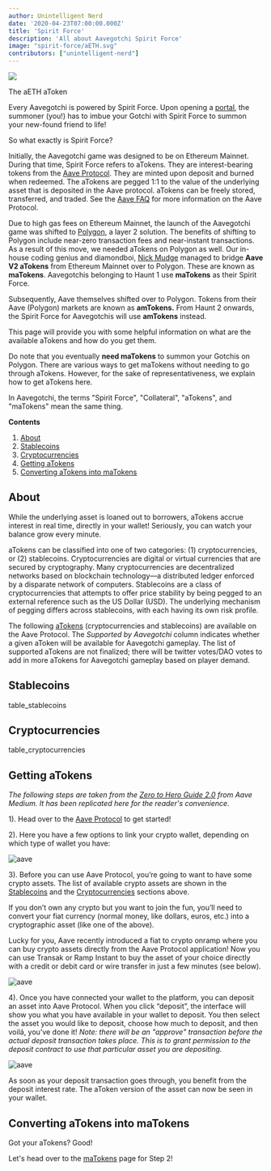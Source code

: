 ```yaml
---
author: Unintelligent Nerd
date: '2020-04-23T07:00:00.000Z'
title: 'Spirit Force'
description: 'All about Aavegotchi Spirit Force'
image: "spirit-force/aETH.svg"
contributors: ["unintelligent-nerd"]
---
```


<div class="headerImageContainer">
<img class="headerImage" src="/spirit-force/aETH.png">
<p class="headerImageText">The aETH aToken</p>
</div>

Every Aavegotchi is powered by Spirit Force. Upon opening a [portal](/portals), the summoner (you!) has to imbue your Gotchi with Spirit Force to summon your new-found friend to life!

So what exactly is Spirit Force? 

Initially, the Aavegotchi game was designed to be on Ethereum Mainnet. During that time, Spirit Force refers to aTokens. They are interest-bearing tokens from the [Aave Protocol](https://aave.com). They are minted upon deposit and burned when redeemed. The aTokens are pegged 1:1 to the value of the underlying asset that is deposited in the Aave protocol. aTokens can be freely stored, transferred, and traded. See the [Aave FAQ](https://docs.aave.com/faq/) for more information on the Aave Protocol.

Due to high gas fees on Ethereum Mainnet, the launch of the Aavegotchi game was shifted to [Polygon](/glossary#polygon), a layer 2 solution. The benefits of shifting to Polygon include near-zero transaction fees and near-instant transactions. As a result of this move, we needed aTokens on Polygon as well. Our in-house coding genius and diamondboi, [Nick Mudge](/team#nick-mudge) managed to bridge **Aave V2 aTokens** from Ethereum Mainnet over to Polygon. These are known as **maTokens**. Aavegotchis belonging to Haunt 1 use **maTokens** as their Spirit Force.

Subsequently, Aave themselves shifted over to Polygon. Tokens from their Aave (Polygon) markets are known as **amTokens.** From Haunt 2 onwards, the Spirit Force for Aavegotchis will use **amTokens** instead.

This page will provide you with some helpful information on what are the available aTokens and how do you get them. 

Do note that you eventually **need maTokens** to summon your Gotchis on Polygon. There are various ways to get maTokens without needing to go through aTokens. However, for the sake of representativeness, we explain how to get aTokens here.

In Aavegotchi, the terms "Spirit Force", "Collateral", "aTokens", and "maTokens" mean the same thing.

<div class="contentsBox">

**Contents**

<ol>
<li><a href=#about>About</a></li>
<li><a href=#stablecoins>Stablecoins</a></li>
<li><a href=#cryptocurrencies>Cryptocurrencies</a></li>
<li><a href=#getting-atokens>Getting aTokens</a></li>
<li><a href=#converting-atokens-into-matokens>Converting aTokens into maTokens</a></li>
</ol>

</div>

## About

While the underlying asset is loaned out to borrowers, aTokens accrue interest in real time, directly in your wallet! Seriously, you can watch your balance grow every minute.

aTokens can be classified into one of two categories: (1) cryptocurrencies, or (2) stablecoins. Cryptocurrencies are digital or virtual currencies that are secured by cryptography. Many cryptocurrencies are decentralized networks based on blockchain technology—a distributed ledger enforced by a disparate network of computers. Stablecoins are a class of cryptocurrencies that attempts to offer price stability by being pegged to an external reference such as the US Dollar (USD). The underlying mechanism of pegging differs across stablecoins, with each having its own risk profile. 

The following [aTokens](https://docs.aave.com/developers/deployed-contracts/deployed-contract-instances) (cryptocurrencies and stablecoins) are available on the Aave Protocol. The *Supported by Aavegotchi* column indicates whether a given aToken will be available for Aavegotchi gameplay. The list of supported aTokens are not finalized; there will be twitter votes/DAO votes to add in more aTokens for Aavegotchi gameplay based on player demand. 

## Stablecoins

table_stablecoins

## Cryptocurrencies

table_cryptocurrencies

## Getting aTokens

*The following steps are taken from the [Zero to Hero Guide 2.0](https://medium.com/aave/zero-to-hero-guide-2-0-dadce0f3e834) from Aave Medium. It has been replicated here for the reader's convenience.*

1). Head over to the <a href = "https://app.aave.com/">Aave Protocol</a> to get started!

2). Here you have a few options to link your crypto wallet, depending on which type of wallet you have:

<img src = "/spirit-force/connect-your-wallet.png" alt = "aave" class="bodyImage">

3). Before you can use Aave Protocol, you’re going to want to have some crypto assets. The list of available crypto assets are shown in the <a href=#stablecoins>Stablecoins</a> and the <a href=#cryptocurrencies>Cryptocurrencies</a> sections above.

If you don’t own any crypto but you want to join the fun, you’ll need to convert your fiat currency (normal money, like dollars, euros, etc.) into a cryptographic asset (like one of the above).

Lucky for you, Aave recently introduced a fiat to crypto onramp where you can buy crypto assets directly from the Aave Protocol application! Now you can use Transak or Ramp Instant to buy the asset of your choice directly with a credit or debit card or wire transfer in just a few minutes (see below).

<img src = "/spirit-force/buy-with-fiat.png" alt = "aave" class="bodyImage">

4). Once you have connected your wallet to the platform, you can deposit an asset into Aave Protocol. When you click “deposit”, the interface will show you what you have available in your wallet to deposit. You then select the asset you would like to deposit, choose how much to deposit, and then voilá, you’ve done it! *Note: there will be an "approve" transaction before the actual deposit transaction takes place. This is to grant permission to the deposit contract to use that particular asset you are depositing.*

<img src = "/spirit-force/deposit.gif" alt = "aave" class="bodyImage">

As soon as your deposit transaction goes through, you benefit from the deposit interest rate. The aToken version of the asset can now be seen in your wallet.

## Converting aTokens into maTokens

Got your aTokens? Good!

Let's head over to the [maTokens](/matokens) page for Step 2!